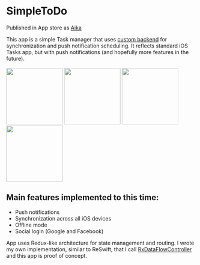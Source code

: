 # SimpleToDo

Published in App store as [Aika](https://itunes.apple.com/us/app/aika-simple-task-manager/id1240252157)

This app is a simple Task manager that uses [custom backend](https://github.com/reloni/SimpleToDoService) for synchronization and push notification scheduling. It reflects standard iOS Tasks app, but with push notifications (and hopefully more features in the future).
</br>
</br>
<img src="https://s3.amazonaws.com/task-manager-graphics/iPhone+6s+Screens/screenshot_1.png" width="150">
<img src="https://s3.amazonaws.com/task-manager-graphics/iPhone+6s+Screens/screenshot_2.png" width="150">
<img src="https://s3.amazonaws.com/task-manager-graphics/iPhone+6s+Screens/screenshot_3.png" width="150">
<img src="https://s3.amazonaws.com/task-manager-graphics/iPhone+6s+Screens/screenshot_4.png" width="150">

## Main features implemented to this time:
- Push notifications
- Synchronization across all iOS devices
- Offline mode
- Social login (Google and Facebook)

App uses Redux-like architecture for state management and routing. I wrote my own implementation, similar to ReSwift, that I call [RxDataFlowController](https://github.com/reloni/RxDataFlow) and this app is proof of concept.
